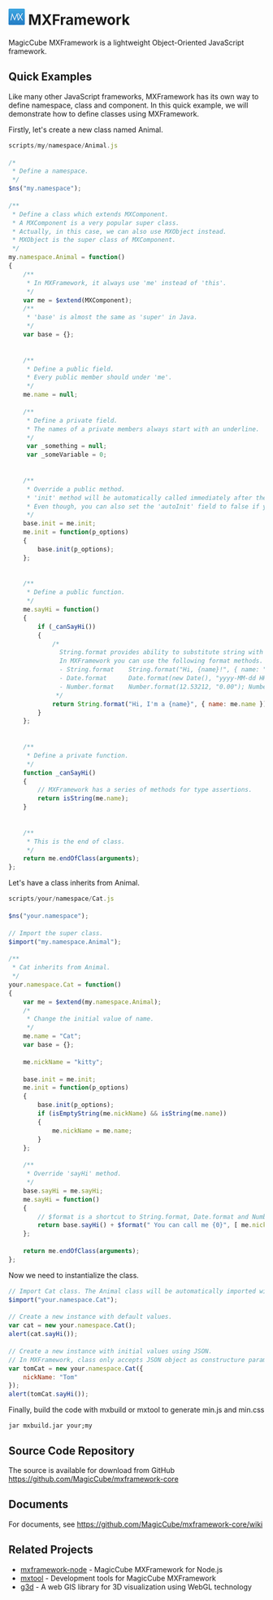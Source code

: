 # ![](https://raw.githubusercontent.com/MagicCube/mxframework-core/master/res/images/mx-logo-32.png) MXFramework
MagicCube MXFramework is a lightweight Object-Oriented JavaScript framework.

## Quick Examples
Like many other JavaScript frameworks, MXFramework has its own way to define namespace, class and component.
In this quick example, we will demonstrate how to define classes using MXFramework.

Firstly, let's create a new class named Animal.
```javascript
scripts/my/namespace/Animal.js

/* 
 * Define a namespace.
 */
$ns("my.namespace");

/**
 * Define a class which extends MXComponent.
 * A MXComponent is a very popular super class.
 * Actually, in this case, we can also use MXObject instead.
 * MXObject is the super class of MXComponent.
 */
my.namespace.Animal = function()
{
	/**
	 * In MXFramework, it always use 'me' instead of 'this'.
	 */
	var me = $extend(MXComponent);
	/**
	 * 'base' is almost the same as 'super' in Java.
	 */
	var base = {};


	/**
	 * Define a public field.
	 * Every public member should under 'me'.
	 */
	me.name = null;

	/**
	 * Define a private field.
	 * The names of a private members always start with an underline.
	 */
	 var _something = null;
	 var _someVariable = 0;


	/**
	 * Override a public method.
	 * 'init' method will be automatically called immediately after the instance is created.
	 * Even though, you can also set the 'autoInit' field to false if you need lazy intialization.
	 */
	base.init = me.init;
	me.init = function(p_options)
	{
		base.init(p_options);
	};


	/**
	 * Define a public function.
	 */
	me.sayHi = function()
	{
		if (_canSayHi())
		{
			/* 
			  String.format provides ability to substitute string with JSON object or array.
			  In MXFramework you can use the following format methods.
			  - String.format    String.format("Hi, {name}!", { name: "Henry" }); String.format("Hi, {0}", [ "Henry" ])
			  - Date.format      Date.format(new Date(), "yyyy-MM-dd HH:mm:ss"); Date.format(new Date(), "yy年M月d日");
			  - Number.format    Number.format(12.53212, "0.00"); Number.format(123, "00000000");
			 */
			return String.format("Hi, I'm a {name}", { name: me.name });
		}
	};


	/**
	 * Define a private function.
	 */
	function _canSayHi()
	{
		// MXFramework has a series of methods for type assertions.
		return isString(me.name);
	}


	/**
	 * This is the end of class.
	 */
	return me.endOfClass(arguments);
};
```









Let's have a class inherits from Animal.

```javascript
scripts/your/namespace/Cat.js

$ns("your.namespace");

// Import the super class.
$import("my.namespace.Animal");

/**
 * Cat inherits from Animal.
 */
your.namespace.Cat = function()
{
	var me = $extend(my.namespace.Animal);
	/*
	 * Change the initial value of name.
	 */
	me.name = "Cat";
	var base = {};

	me.nickName = "kitty";

	base.init = me.init;
	me.init = function(p_options)
	{
		base.init(p_options);
		if (isEmptyString(me.nickName) && isString(me.name))
		{
			me.nickName = me.name;
		}
	};

	/**
	 * Override 'sayHi' method.
	 */
	base.sayHi = me.sayHi;
	me.sayHi = function()
	{
		// $format is a shortcut to String.format, Date.format and Number.format.
		return base.sayHi() + $format(" You can call me {0}", [ me.nickName ]);
	};

	return me.endOfClass(arguments);
};
```







Now we need to instantialize the class.
```JavaScript
// Import Cat class. The Animal class will be automatically imported with Cat.
$import("your.namespace.Cat");

// Create a new instance with default values.
var cat = new your.namespace.Cat();
alert(cat.sayHi());

// Create a new instance with initial values using JSON.
// In MXFramework, class only accepts JSON object as constructure parameter.
var tomCat = new your.namespace.Cat({
    nickName: "Tom"
});
alert(tomCat.sayHi());
```

Finally, build the code with mxbuild or mxtool to generate min.js and min.css
```
jar mxbuild.jar your;my
```


## Source Code Repository
The source is available for download from GitHub
https://github.com/MagicCube/mxframework-core

## Documents
For documents, see https://github.com/MagicCube/mxframework-core/wiki

## Related Projects
* [mxframework-node](https://github.com/MagicCube/mxframework-node) - MagicCube MXFramework for Node.js
* [mxtool](https://github.com/MagicCube/mxtool) - Development tools for MagicCube MXFramework
* [g3d](https://github.com/MagicCube/g3d) - A web GIS library for 3D visualization using WebGL technology
